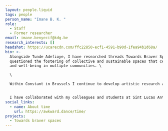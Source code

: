 ```yaml
---
layout: people.liquid
tags: people
person_name: "Imane B. K. "
role:
  - Staff
  - Former researcher
email: imane.benyecif@kdg.be
research_interests: []
headshot: https://ucarecdn.com/ffc22850-ecf1-4591-b90d-1fea94b1d68a/
bio: >-
  Alongside Tunde Adefioye, I have researched threads Towards Braver Spaces and
  questioned the fostering of collective and sustainable spaces that center care
  and well-being in multiple communities. \

  \

  Within Constant in Brussels I continue to develop artistic research about different subjects that stand at the intersections of technology, art, and the socio-political sensitivities that arise.


  I have collaborated with my colleagues and students at Sint Lucas Antwerp and other educational spaces, to create coaching sessions, workshops, and re-learning opportunities at the masters in fine arts with a digital context.
social_links:
  - name: About time
    url: https://awkward.dance/time/
projects:
  - Towards braver spaces
---
```

